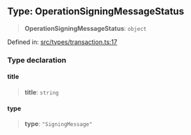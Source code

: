 
## Type: OperationSigningMessageStatus

> **OperationSigningMessageStatus**: `object`

Defined in: [src/types/transaction.ts:17](https://github.com/centrifuge/sdk/blob/20f6f7405dbfe43e55dbfdf56cb48d163938a551/src/types/transaction.ts#L17)

### Type declaration

#### title

> **title**: `string`

#### type

> **type**: `"SigningMessage"`
